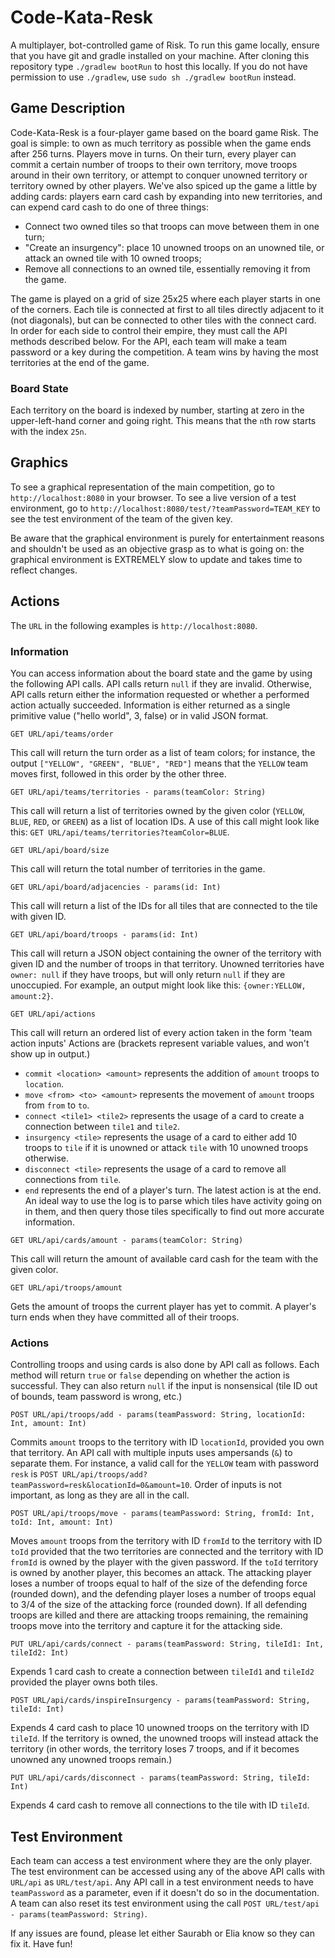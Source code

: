 # Code-Kata-Resk
A multiplayer, bot-controlled game of Risk. To run this game locally, ensure that you have git and gradle installed on your machine. After cloning this repository type `./gradlew bootRun` to host this locally. If you do not have permission to use `./gradlew`, use `sudo sh ./gradlew bootRun` instead.

## Game Description
Code-Kata-Resk is a four-player game based on the board game Risk. 
The goal is simple: to own as much territory as possible when the game ends after 256 turns. 
Players move in turns. On their turn, every player can commit a certain number of troops to their own territory, move troops around in their own territory, or attempt to conquer unowned territory or territory owned by other players. 
We've also spiced up the game a little by adding cards: players earn card cash by expanding into new territories, and can expend card cash to do one of three things:
 * Connect two owned tiles so that troops can move between them in one turn;
 * "Create an insurgency": place 10 unowned troops on an unowned tile, or attack an owned tile with 10 owned troops;
 * Remove all connections to an owned tile, essentially removing it from the game.

The game is played on a grid of size 25x25 where each player starts in one of the corners.
Each tile is connected at first to all tiles directly adjacent to it (not diagonals), but can be connected to other tiles with the connect card.
In order for each side to control their empire, they must call the API methods described below. 
For the API, each team will make a team password or a key during the competition.
A team wins by having the most territories at the end of the game.

### Board State

Each territory on the board is indexed by number, starting at zero in the upper-left-hand corner and going right. This means that the `n`th row starts with the index `25n`.

## Graphics

To see a graphical representation of the main competition, go to `http://localhost:8080` in your browser. 
To see a live version of a test environment, go to `http://localhost:8080/test/?teamPassword=TEAM_KEY` to see the test environment of the team of the given key.

Be aware that the graphical environment is purely for entertainment reasons and shouldn't be used as an objective grasp as to what is going on: the graphical environment is EXTREMELY slow to update and takes time to reflect changes.

## Actions 

The `URL` in the following examples is `http://localhost:8080`.
 
### Information
 
You can access information about the board state and the game by using the following API calls. API calls return `null` if they are invalid. Otherwise, API calls return either the information requested or whether a performed action actually succeeded. Information is either returned as a single primitive value ("hello world", 3, false) or in valid JSON format.

```GET URL/api/teams/order```

This call will return the turn order as a list of team colors; for instance, the output `["YELLOW", "GREEN", "BLUE", "RED"]` means that the `YELLOW` team moves first, followed in this order by the other three.
 
```GET URL/api/teams/territories - params(teamColor: String)```

This call will return a list of territories owned by the given color (`YELLOW`, `BLUE`, `RED`, or `GREEN`) as a list of location IDs. 
A use of this call might look like this: `GET URL/api/teams/territories?teamColor=BLUE`.

```GET URL/api/board/size```

This call will return the total number of territories in the game.

```GET URL/api/board/adjacencies - params(id: Int)```

This call will return a list of the IDs for all tiles that are connected to the tile with given ID.

```GET URL/api/board/troops - params(id: Int)```

This call will return a JSON object containing the owner of the territory with given ID and the number of troops in that territory.
Unowned territories have `owner: null` if they have troops, but will only return `null` if they are unoccupied. For example, an output might look like this: `{owner:YELLOW, amount:2}`.

```GET URL/api/actions```

This call will return an ordered list of every action taken in the form 'team action inputs'
Actions are (brackets represent variable values, and won't show up in output.)
 * 	`commit <location> <amount>` represents the addition of `amount` troops to `location`.
 * 	`move <from> <to> <amount>` represents the movement of `amount` troops from `from` to `to`.
 * 	`connect <tile1> <tile2>` represents the usage of a card to create a connection between `tile1` and `tile2`.
 * 	`insurgency <tile>` represents the usage of a card to either add 10 troops to `tile` if it is unowned or attack `tile` with 10 unowned troops otherwise.
 * 	`disconnect <tile>` represents the usage of a card to remove all connections from `tile`.
 * 	`end` represents the end of a player's turn.
The latest action is at the end. An ideal way to use the log is to parse which tiles have activity going on in them, and then query those tiles specifically to find out more accurate information.

```GET URL/api/cards/amount - params(teamColor: String)```

This call will return the amount of available card cash for the team with the given color.

```GET URL/api/troops/amount```

Gets the amount of troops the current player has yet to commit. A player's turn ends when they have committed all of their troops.

### Actions

Controlling troops and using cards is also done by API call as follows. 
Each method will return `true` or `false` depending on whether the action is successful. They can also return `null` if the input is nonsensical (tile ID out of bounds, team password is wrong, etc.)

```POST URL/api/troops/add - params(teamPassword: String, locationId: Int, amount: Int)```

Commits `amount` troops to the territory with ID `locationId`, provided you own that territory. 
An API call with multiple inputs uses ampersands (`&`) to separate them. 
For instance, a valid call for the `YELLOW` team with password `resk` is 
`POST URL/api/troops/add?teamPassword=resk&locationId=0&amount=10`.
Order of inputs is not important, as long as they are all in the call.

```POST URL/api/troops/move - params(teamPassword: String, fromId: Int, toId: Int, amount: Int)```

Moves `amount` troops from the territory with ID `fromId` to the territory with ID `toId` provided that the two territories are connected and the territory with ID `fromId` is owned by the player with the given password.
If the `toId` territory is owned by another player, this becomes an attack. 
The attacking player loses a number of troops equal to half of the size of the defending force (rounded down), and the defending player loses a number of troops equal to 3/4 of the size of the attacking force (rounded down).
If all defending troops are killed and there are attacking troops remaining, the remaining troops move into the territory and capture it for the attacking side.

```PUT URL/api/cards/connect - params(teamPassword: String, tileId1: Int, tileId2: Int)```

Expends 1 card cash to create a connection between `tileId1` and `tileId2` provided the player owns both tiles.

```POST URL/api/cards/inspireInsurgency - params(teamPassword: String, tileId: Int)```

Expends 4 card cash to place 10 unowned troops on the territory with ID `tileId`. 
If the territory is owned, the unowned troops will instead attack the territory (in other words, the territory loses 7 troops, and if it becomes unowned any unowned troops remain.)

```PUT URL/api/cards/disconnect - params(teamPassword: String, tileId: Int)```

Expends 4 card cash to remove all connections to the tile with ID `tileId`.

## Test Environment

Each team can access a test environment where they are the only player. 
The test environment can be accessed using any of the above API calls with `URL/api` as `URL/test/api`.
Any API call in a test environment needs to have `teamPassword` as a parameter, even if it doesn't do so in the documentation.
A team can also reset its test environment using the call
```POST URL/test/api - params(teamPassword: String)```.

If any issues are found, please let either Saurabh or Elia know so they can fix it. Have fun!
